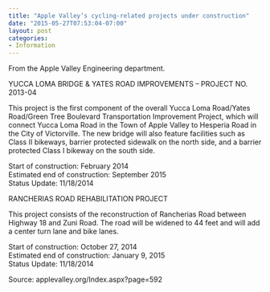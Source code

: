 ```yaml
---
title: "Apple Valley’s cycling-related projects under construction"
date: "2015-05-27T07:53:04-07:00"
layout: post
categories:
- Information
---
```


From the Apple Valley Engineering department.

YUCCA LOMA BRIDGE &amp; YATES ROAD IMPROVEMENTS – PROJECT NO. 2013-04

This project is the first component of the overall Yucca Loma Road/Yates Road/Green Tree Boulevard Transportation Improvement Project, which will connect Yucca Loma Road in the Town of Apple Valley to Hesperia Road in the City of Victorville. The new bridge will also feature facilities such as Class II bikeways, barrier protected sidewalk on the north side, and a barrier protected Class I bikeway on the south side.

Start of construction: February 2014  
Estimated end of construction: September 2015  
Status Update: 11/18/2014

RANCHERIAS ROAD REHABILITATION PROJECT

This project consists of the reconstruction of Rancherias Road between Highway 18 and Zuni Road. The road will be widened to 44 feet and will add a center turn lane and bike lanes.

Start of construction: October 27, 2014  
Estimated end of construction: January 9, 2015  
Status Update: 11/18/2014

Source: applevalley.org/Index.aspx?page=592